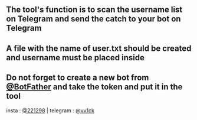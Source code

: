 The tool's function is to scan the username list on Telegram and send the catch to your bot on Telegram
-
A file with the name of user.txt should be created and username must be placed inside
-
Do not forget to create a new bot from <a href="https://t.me/BotFather">@BotFather</a> and take the token and put it in the tool
-
insta : <a href="https:instagram.com/221298">@221298</a> | telegram : <a href="https://t.me/vv1ck">@vv1ck</a>
